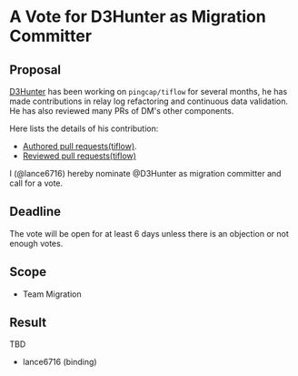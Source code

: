 # A Vote for D3Hunter as Migration Committer

## Proposal

[D3Hunter](https://github.com/D3Hunter) has been working on `pingcap/tiflow` for several months, he has made contributions in relay log refactoring and continuous data validation. He has also reviewed many PRs of DM's other components.

Here lists the details of his contribution:

* [Authored pull requests(tiflow)](https://github.com/pingcap/tiflow/pulls?q=is%3Apr+author%3AD3Hunter+is%3Aclosed).
* [Reviewed pull requests(tiflow)](https://github.com/pingcap/tiflow/pulls?q=is%3Apr+reviewed-by%3AD3Hunter)

I (@lance6716) hereby nominate @D3Hunter as migration committer and call for a vote.

## Deadline

The vote will be open for at least 6 days unless there is an objection or not enough votes.

## Scope

* Team Migration

## Result

TBD

* lance6716 (binding)
